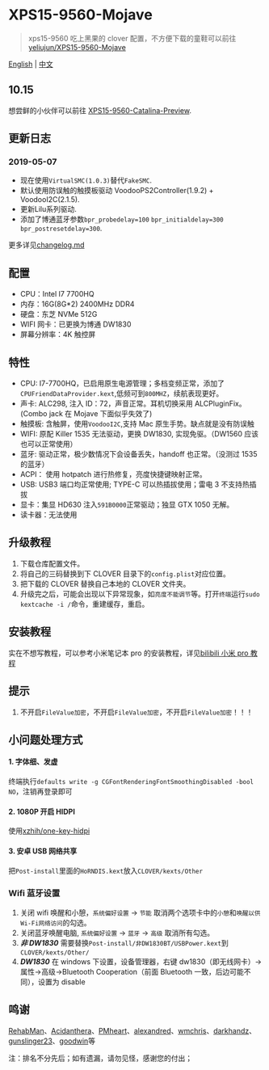# XPS15-9560-Mojave

> xps15-9560 吃上黑果的 clover 配置，不方便下载的童鞋可以前往[yeliujun/XPS15-9560-Mojave](https://gitee.com/yeliujun/XPS15-9560-Mojave.git)

[English](README_EN.md) | [中文](README.md)


## 10.15
想尝鲜的小伙伴可以前往 [XPS15-9560-Catalina-Preview](https://github.com/jardenliu/XPS15-9560-Catalina-Preview).

## 更新日志

### 2019-05-07
- 现在使用`VirtualSMC(1.0.3)`替代`FakeSMC`.
- 默认使用防误触的触摸板驱动 VoodooPS2Controller(1.9.2) + VoodooI2C(2.1.5).
- 更新Lilu系列驱动.
- 添加了博通蓝牙参数`bpr_probedelay=100` `bpr_initialdelay=300` `bpr_postresetdelay=300`.

更多详见[changelog.md](https://github.com/jardenliu/XPS15-9560-Mojave/blob/master/changelog.md)



## 配置

- CPU：Intel I7 7700HQ
- 内存：16G(8G\*2) 2400MHz DDR4
- 硬盘：东芝 NVMe 512G
- WIFI 网卡：已更换为博通 DW1830
- 屏幕分辨率：4K 触控屏

## 特性

- CPU: I7-7700HQ，已启用原生电源管理；多档变频正常，添加了`CPUFriendDataProvider.kext`,低频可到`800MHZ`，续航表现更好。
- 声卡: ALC298, 注入 ID：72，声音正常。耳机切换采用 ALCPluginFix。(Combo jack 在 Mojave 下面似乎失效了)
- 触摸板: 含触屏，使用`VoodooI2C`,支持 Mac 原生手势。缺点就是没有防误触
- WIFI: 原配 Killer 1535 无法驱动，更换 DW1830, 实现免驱。（DW1560 应该也可以正常使用）
- 蓝牙: 驱动正常，极少数情况下会设备丢失，handoff 也正常。（没测过 1535 的蓝牙）
- ACPI： 使用 hotpatch 进行热修复，亮度快捷键映射正常。
- USB: USB3 端口均正常使用; TYPE-C 可以热插拔使用；雷电 3 不支持热插拔
- 显卡：集显 HD630 注入`591B0000`正常驱动；独显 GTX 1050 无解。
- 读卡器：无法使用

## 升级教程

1. 下载仓库配置文件。
2. 将自己的三码替换到下 CLOVER 目录下的`config.plist`对应位置。
3. 把下载的 CLOVER 替换自己本地的 CLOVER 文件夹。
4. 升级完之后，可能会出现以下异常现象，如`亮度不能调节`等。打开`终端`运行`sudo kextcache -i /`命令，重建缓存，重启。

## 安装教程

实在不想写教程，可以参考小米笔记本 pro 的安装教程，详见[bilibili 小米 pro 教程](https://www.bilibili.com/video/av23052183)

## 提示

1. 不开启`FileValue加密`，不开启`FileValue加密`，不开启`FileValue加密`！！！

## 小问题处理方式

#### 1. 字体细、发虚

终端执行`defaults write -g CGFontRenderingFontSmoothingDisabled -bool NO`，注销再登录即可

#### 2. 1080P 开启 HIDPI

使用[xzhih/one-key-hidpi](https://github.com/xzhih/one-key-hidpi)

#### 3. 安卓 USB 网络共享

把`Post-install`里面的`HoRNDIS.kext`放入`CLOVER/kexts/Other`

### Wifi 蓝牙设置

1. 关闭 wifi 唤醒和小憩，`系统偏好设置` -> `节能` 取消两个选项卡中的`小憩`和`唤醒以供Wi-Fi网络访问`的勾选。
2. 关闭蓝牙唤醒电脑, `系统偏好设置` -> `蓝牙` -> `高级` 取消所有勾选。
3. **_非 DW1830_** 需要替换`Post-install/非DW1830BT/USBPower.kext`到`CLOVER/kexts/Other/`
4. **_DW1830_** 在 windows 下设置，设备管理器，右键 dw1830（即无线网卡）->属性->高级->Bluetooth Cooperation（前面 Bluetooth 一致，后边可能不同），设置为 disable

## 鸣谢

[RehabMan](https://github.com/RehabMan)、[Acidanthera](https://github.com/acidanthera)、[PMheart](https://github.com/PMheart)、[alexandred](https://github.com/alexandred)、[wmchris](https://github.com/wmchris)、[darkhandz](https://github.com/darkhandz)、[gunslinger23](https://github.com/gunslinger23)、[goodwin](https://github.com/goodwin)等

注：排名不分先后；如有遗漏，请勿见怪，感谢您的付出；
